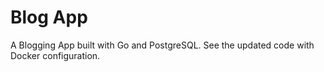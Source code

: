 # Blog App

A Blogging App built with Go and PostgreSQL. See the updated code with Docker configuration.